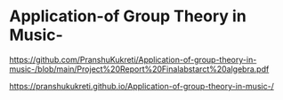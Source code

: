 # Application-of Group Theory in Music-
https://github.com/PranshuKukreti/Application-of-group-theory-in-music-/blob/main/Project%20Report%20Finalabstarct%20algebra.pdf

https://pranshukukreti.github.io/Application-of-group-theory-in-music-/
